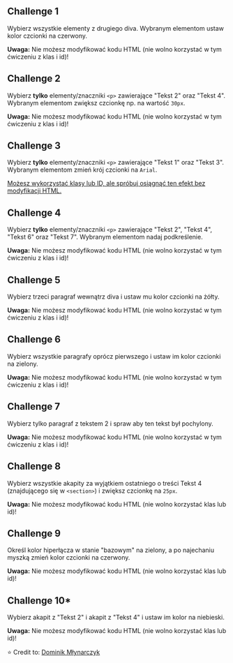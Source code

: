 ## **Challenge 1**

Wybierz wszystkie elementy z drugiego diva. Wybranym elementom ustaw kolor
czcionki na czerwony.

**Uwaga:** Nie możesz modyfikować kodu HTML (nie wolno korzystać w tym ćwiczeniu
z klas i id)!

## Challenge 2

Wybierz **tylko** elementy/znaczniki `<p>` zawierające "Tekst 2" oraz "Tekst 4".
Wybranym elementom zwiększ czcionkę np. na wartość `30px`.

**Uwaga:** Nie możesz modyfikować kodu HTML (nie wolno korzystać w tym ćwiczeniu
z klas i id)!

## Challenge 3

Wybierz **tylko** elementy/znaczniki `<p>` zawierające "Tekst 1" oraz "Tekst 3".
Wybranym elementom zmień krój czcionki na `Arial`.

<u>Możesz wykorzystać klasy lub ID, ale spróbuj osiągnąć ten efekt bez
modyfikacji HTML.</u>

## Challenge 4

Wybierz **tylko** elementy/znaczniki `<p>` zawierające "Tekst 2", "Tekst 4",
"Tekst 6" oraz "Tekst 7". Wybranym elementom nadaj podkreślenie.

**Uwaga:** Nie możesz modyfikować kodu HTML (nie wolno korzystać w tym ćwiczeniu
z klas i id)!

## Challenge 5

Wybierz trzeci paragraf wewnątrz diva i ustaw mu kolor czcionki na żółty.

**Uwaga:** Nie możesz modyfikować kodu HTML (nie wolno korzystać w tym ćwiczeniu
z klas i id)!

## Challenge 6

Wybierz wszystkie paragrafy oprócz pierwszego i ustaw im kolor czcionki na
zielony.

**Uwaga:** Nie możesz modyfikować kodu HTML (nie wolno korzystać w tym ćwiczeniu
z klas i id)!

## Challenge 7

Wybierz tylko paragraf z tekstem 2 i spraw aby ten tekst był pochylony.

**Uwaga:** Nie możesz modyfikować kodu HTML (nie wolno korzystać w tym ćwiczeniu
z klas i id)!

## Challenge 8

Wybierz wszystkie akapity za wyjątkiem ostatniego o treści Tekst 4 (znajdującego
się w `<section>`) i zwiększ czcionkę na `25px`.

**Uwaga:** Nie możesz modyfikować kodu HTML (nie wolno korzystać klas lub id)!

## Challenge 9

Określ kolor hiperłącza w stanie "bazowym" na zielony, a po najechaniu myszką
zmień kolor czcionki na czerwony.

**Uwaga:** Nie możesz modyfikować kodu HTML (nie wolno korzystać klas lub id)!

## Challenge 10\*

Wybierz akapit z "Tekst 2" i akapit z "Tekst 4" i ustaw im kolor na niebieski.

**Uwaga:** Nie możesz modyfikować kodu HTML (nie wolno korzystać klas lub id)!

⭐️ Credit to: [Dominik Młynarczyk](https://github.com/dominikmlynarczyk)
